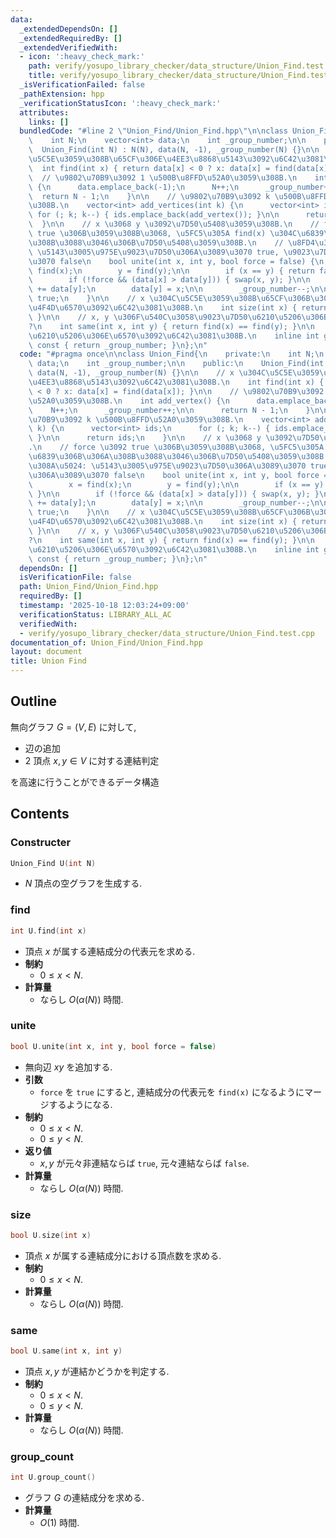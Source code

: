 ```yaml
---
data:
  _extendedDependsOn: []
  _extendedRequiredBy: []
  _extendedVerifiedWith:
  - icon: ':heavy_check_mark:'
    path: verify/yosupo_library_checker/data_structure/Union_Find.test.cpp
    title: verify/yosupo_library_checker/data_structure/Union_Find.test.cpp
  _isVerificationFailed: false
  _pathExtension: hpp
  _verificationStatusIcon: ':heavy_check_mark:'
  attributes:
    links: []
  bundledCode: "#line 2 \"Union_Find/Union_Find.hpp\"\n\nclass Union_Find{\n    private:\n\
    \    int N;\n    vector<int> data;\n    int _group_number;\n\n    public:\n  \
    \  Union_Find(int N) : N(N), data(N, -1), _group_number(N) {}\n\n    // x \u304C\
    \u5C5E\u3059\u308B\u65CF\u306E\u4EE3\u8868\u5143\u3092\u6C42\u3081\u308B.\n  \
    \  int find(int x) { return data[x] < 0 ? x: data[x] = find(data[x]); }\n\n  \
    \  // \u9802\u70B9\u3092 1 \u500B\u8FFD\u52A0\u3059\u308B.\n    int add_vertex()\
    \ {\n      data.emplace_back(-1);\n      N++;\n      _group_number++;\n\n    \
    \  return N - 1;\n    }\n\n    // \u9802\u70B9\u3092 k \u500B\u8FFD\u52A0\u3059\
    \u308B.\n    vector<int> add_vertices(int k) {\n      vector<int> ids;\n     \
    \ for (; k; k--) { ids.emplace_back(add_vertex()); }\n\n      return ids;\n  \
    \  }\n\n    // x \u3068 y \u3092\u7D50\u5408\u3059\u308B.\n    // force \u3092\
    \ true \u306B\u3059\u308B\u3068, \u5FC5\u305A find(x) \u304C\u6839\u306B\u306A\
    \u308B\u3088\u3046\u306B\u7D50\u5408\u3059\u308B.\n    // \u8FD4\u308A\u5024:\
    \ \u5143\u3005\u975E\u9023\u7D50\u306A\u3089\u3070 true, \u9023\u7D50\u306A\u3089\
    \u3070 false\n    bool unite(int x, int y, bool force = false) {\n        x =\
    \ find(x);\n        y = find(y);\n\n        if (x == y) { return false; }\n\n\
    \        if (!force && (data[x] > data[y])) { swap(x, y); }\n\n        data[x]\
    \ += data[y];\n        data[y] = x;\n\n        _group_number--;\n\n        return\
    \ true;\n    }\n\n    // x \u304C\u5C5E\u3059\u308B\u65CF\u306B\u304A\u3051\u308B\
    \u4F4D\u6570\u3092\u6C42\u3081\u308B.\n    int size(int x) { return -data[find(x)];\
    \ }\n\n    // x, y \u306F\u540C\u3058\u9023\u7D50\u6210\u5206\u306B\u3042\u308B\
    ?\n    int same(int x, int y) { return find(x) == find(y); }\n\n    // \u9023\u7D50\
    \u6210\u5206\u306E\u6570\u3092\u6C42\u3081\u308B.\n    inline int group_count()\
    \ const { return _group_number; }\n};\n"
  code: "#pragma once\n\nclass Union_Find{\n    private:\n    int N;\n    vector<int>\
    \ data;\n    int _group_number;\n\n    public:\n    Union_Find(int N) : N(N),\
    \ data(N, -1), _group_number(N) {}\n\n    // x \u304C\u5C5E\u3059\u308B\u65CF\u306E\
    \u4EE3\u8868\u5143\u3092\u6C42\u3081\u308B.\n    int find(int x) { return data[x]\
    \ < 0 ? x: data[x] = find(data[x]); }\n\n    // \u9802\u70B9\u3092 1 \u500B\u8FFD\
    \u52A0\u3059\u308B.\n    int add_vertex() {\n      data.emplace_back(-1);\n  \
    \    N++;\n      _group_number++;\n\n      return N - 1;\n    }\n\n    // \u9802\
    \u70B9\u3092 k \u500B\u8FFD\u52A0\u3059\u308B.\n    vector<int> add_vertices(int\
    \ k) {\n      vector<int> ids;\n      for (; k; k--) { ids.emplace_back(add_vertex());\
    \ }\n\n      return ids;\n    }\n\n    // x \u3068 y \u3092\u7D50\u5408\u3059\u308B\
    .\n    // force \u3092 true \u306B\u3059\u308B\u3068, \u5FC5\u305A find(x) \u304C\
    \u6839\u306B\u306A\u308B\u3088\u3046\u306B\u7D50\u5408\u3059\u308B.\n    // \u8FD4\
    \u308A\u5024: \u5143\u3005\u975E\u9023\u7D50\u306A\u3089\u3070 true, \u9023\u7D50\
    \u306A\u3089\u3070 false\n    bool unite(int x, int y, bool force = false) {\n\
    \        x = find(x);\n        y = find(y);\n\n        if (x == y) { return false;\
    \ }\n\n        if (!force && (data[x] > data[y])) { swap(x, y); }\n\n        data[x]\
    \ += data[y];\n        data[y] = x;\n\n        _group_number--;\n\n        return\
    \ true;\n    }\n\n    // x \u304C\u5C5E\u3059\u308B\u65CF\u306B\u304A\u3051\u308B\
    \u4F4D\u6570\u3092\u6C42\u3081\u308B.\n    int size(int x) { return -data[find(x)];\
    \ }\n\n    // x, y \u306F\u540C\u3058\u9023\u7D50\u6210\u5206\u306B\u3042\u308B\
    ?\n    int same(int x, int y) { return find(x) == find(y); }\n\n    // \u9023\u7D50\
    \u6210\u5206\u306E\u6570\u3092\u6C42\u3081\u308B.\n    inline int group_count()\
    \ const { return _group_number; }\n};\n"
  dependsOn: []
  isVerificationFile: false
  path: Union_Find/Union_Find.hpp
  requiredBy: []
  timestamp: '2025-10-18 12:03:24+09:00'
  verificationStatus: LIBRARY_ALL_AC
  verifiedWith:
  - verify/yosupo_library_checker/data_structure/Union_Find.test.cpp
documentation_of: Union_Find/Union_Find.hpp
layout: document
title: Union Find
---
```


## Outline

無向グラフ $G = (V, E)$ に対して,

* 辺の追加
* $2$ 頂点 $x, y \in V$ に対する連結判定

を高速に行うことができるデータ構造

## Contents

### Constructer

```cpp
Union_Find U(int N)
```

* $N$ 頂点の空グラフを生成する.

### find

```cpp
int U.find(int x)
```

* 頂点 $x$ が属する連結成分の代表元を求める.
* **制約**
  * $0 \leq x \lt N$.
* **計算量**
  * ならし $O(\alpha(N))$ 時間.

### unite

```cpp
bool U.unite(int x, int y, bool force = false)
```

* 無向辺 $xy$ を追加する.
* **引数**
  * `force` を `true` にすると, 連結成分の代表元を `find(x)` になるようにマージするようになる.
* **制約**
  * $0 \leq x \lt N$.
  * $0 \leq y \lt N$.
* **返り値**
  * $x, y$ が元々非連結ならば `true`, 元々連結ならば `false`.
* **計算量**
  * ならし $O(\alpha(N))$ 時間.

### size
```cpp
bool U.size(int x)
```

* 頂点 $x$ が属する連結成分における頂点数を求める.
* **制約**
  * $0 \leq x \lt N$.
* **計算量**
  * ならし $O(\alpha(N))$ 時間.

### same

```cpp
bool U.same(int x, int y)
```

* 頂点 $x, y$ が連結かどうかを判定する.
* **制約**
  * $0 \leq x \lt N$.
  * $0 \leq y \lt N$.
* **計算量**
  * ならし $O(\alpha(N))$ 時間.

### group_count

```cpp
int U.group_count()
```

* グラフ $G$ の連結成分を求める.
* **計算量**
  * $O(1)$ 時間.
